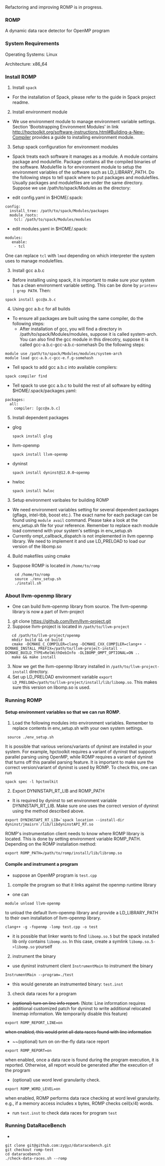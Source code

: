 Refactoring and improving ROMP is in progress.

### ROMP 
A dynamic data race detector for OpenMP program 

### System Requirements
Operating Systems: Linux

Architecture: x86_64

### Install ROMP

1. Install `spack`

* For the installation of Spack, please refer to the guide in Spack project readme. 

2. Install environment module
* We use environment module to manage environment variable settings. Section 'Bootstrapping Environment Modules' in link http://hpctoolkit.org/software-instructions.html#Building-a-New-Compiler provides a guide to installing environment module.

3. Setup spack configuration for environment modules
* Spack treats each software it manages as a module. A module contains package and modulefile. Package contains all the compiled binaries of the software. Modulefile is for environment module to setup the environment variables of the software such as LD_LIBRARY_PATH. Do the following steps to tell spack where to put packages and modulefiles. Usually packages and modulefiles are under the same directory. Suppose we use /path/to/spack/Modules as the directory:

* edit config.yaml in $HOME/.spack:

```
config:
  install_tree: /path/to/spack/Modules/packages
  module_roots:
    tcl: /path/to/spack/Modules/modules
```

* edit modules.yaml in $HOME/.spack:

```
modules:
   enable:
    - tcl 
```
One can replace `tcl` with `lmod` depending on which interpreter the system uses to manage modulefiles. 

3. Install gcc a.b.c
* Before installing using spack, it is important to make sure your system has a clean environment variable setting.
This can be done by `printenv | grep PATH`. Then:
```
spack install gcc@a.b.c
```
4. Using gcc a.b.c for all builds
* To ensure all packages are built using the same compiler, do the following steps:
  * After installation of gcc, you will find a directory in /path/to/spack/Modules/modules, suppose it is called system-arch. You can also find the gcc module in this direcotry, suppose it is called gcc-a.b.c-gcc-a.b.c-somehash Do the following steps:
```
module use /path/to/spack/Modules/modules/system-arch
module load gcc-a.b.c-gcc-e.f.g-somehash
```
  * Tell spack to add gcc a.b.c into available compilers:
```
spack compiler find
```
  * Tell spack to use gcc a.b.c to build the rest of all software by editing $HOME/.spack/packages.yaml:
```
packages:
  all:
    compiler: [gcc@a.b.c]
```
5. Install dependent packages
* glog
  ```
  spack install glog 
  ```
* llvm-openmp
  ```
  spack install llvm-openmp
  ```
* dyninst
  ```
  spack install dyninst@12.0.0~openmp
  ``` 
* hwloc
  ```
  spack install hwloc 
  ```
3. Setup environment varibales for building ROMP 
* We need environment variables setting for several dependent packages (gflags, intel-tbb, boost etc.). The exact name for each package can be found using `module avail` command. Please take a look at the env_setup.sh file for your reference. Remember to replace each module load commend with your system's settings in env_setup.sh
* Currently ompt_callback_dispatch is not implemented in llvm openmp library. We need to implement it and use LD_PRELOAD to load our version of the libomp.so

4. Build makefiles using cmake
* Suppose ROMP is located in `/home/to/romp`
  ```
   cd /home/to/romp
   source ./env_setup.sh
   ./install.sh
  ```
### About llvm-openmp library
* One can build llvm-openmp library from source. The llvm-openmp library is now a part of llvm-project
 1. git clone https://github.com/llvm/llvm-project.git
 2. Suppose llvm-project is located in `/path/to/llvm-project`
   ```
      cd /path/to/llvm-project/openmp
      mkdir build && cd build
      cmake -DCMAKE_C_COMPILER=clang -DCMAKE_CXX_COMPILER=clang++ -DCMAKE_INSTALL_PREFIX=/path/to/llvm-project-install -DCMAKE_BUILD_TYPE=RelWithDebInfo -DLIBOMP_OMPT_OPTIONAL=ON ..
      make && make install
   ```
 3. Now we get the llvm-openmp library installed in `/path/to/llvm-project-install` directory. 
 4. Set up LD_PRELOAD environment variable `export LD_PRELOAD=/path/to/llvm-project/install/lib/libomp.so`. This makes sure this version on libomp.so is used. 
### Running ROMP 
#### Setup environment variables so that we can run ROMP. 
1. Load the following modules into environment variables. Remember to replace contents in env_setup.sh with your own system settings.
 ```
  source ./env_setup.sh
 ```
It is possible that various verions/variants of dyninst are installed in your system. For example, hpctoolkit requires a variant of dyninst that supports parallel parsing using OpenMP, while ROMP requires a variant of dyninst that turns off this parallel parsing feature. It is important to make sure the correct version/variant of dyninst is used by ROMP. To check this, one can run 
```
spack spec -l hpctoolkit
``` 

2. Export DYNINSTAPI_RT_LIB and ROMP_PATH
* It is required by dyninst to set environment variable DYNINSTAPI_RT_LIB. Make sure one uses the correct version of dyninst using the method described above. 

```
export DYNINSTAPI_RT_LIB=`spack location --install-dir dyninst/jmaisrn`/lib/libdyninstAPI_RT.so
```
ROMP's instrumentation client needs to know where ROMP library is located. This is done by setting environment variable ROMP_PATH. Depending on the ROMP installation method:
```
export ROMP_PATH=/path/to/romp/install/lib/libromp.so
```
 
#### Compile and instrument a program
* suppose an OpenMP program is `test.cpp`
1. compile the program so that it links against the openmp runtime library
* one can 
```
module unload llvm-openmp 
```
to unload the default llvm-openmp library and provide a LD_LIBRARY_PATH to their own installation of llvm-openmp library.
```
clang++ -g -fopenmp -lomp test.cpp -o test
```
* it is possible that linker wants to find `libomp.so.5` but the spack installed lib only contains `libomp.so`. In this case, create a symlink `libomp.so.5->libomp.so` yourself

2. instrument the binary
* use dyninst instrument client `InstrumentMain` to instrument the binary
```
InstrumentMain --program=./test
```
* this would generate an instrumented binary: `test.inst`
3. check data races for a program 
* ~~(optional) turn on line info report.~~ (Note: Line information requires additional customized patch for dyninst to write additional relocated linemap information. We temporarily disable this feature) 
```
export ROMP_REPORT_LINE=on
```
~~when enabled, this would print all data races found with line information~~
* ~~(optional) turn on on-the-fly data race report
```
export ROMP_REPORT=on
```
when enabled, once a data race is found during the program execution, it is reported. Otherwise,
all report would be generated after the execution of the program
* (optional) use word level granularity check.
```
export ROMP_WORD_LEVEL=on
```
when enabled, ROMP performs data race checking at word level granularity. e.g., if a memory access 
includes x bytes, ROMP checks ceil(x/4) words. 

* run `test.inst` to check data races for program `test`

### Running DataRaceBench
* 
```
git clone git@github.com:zygyz/dataracebench.git
git checkout romp-test
cd dataracebench
./check-data-races.sh --romp
```
